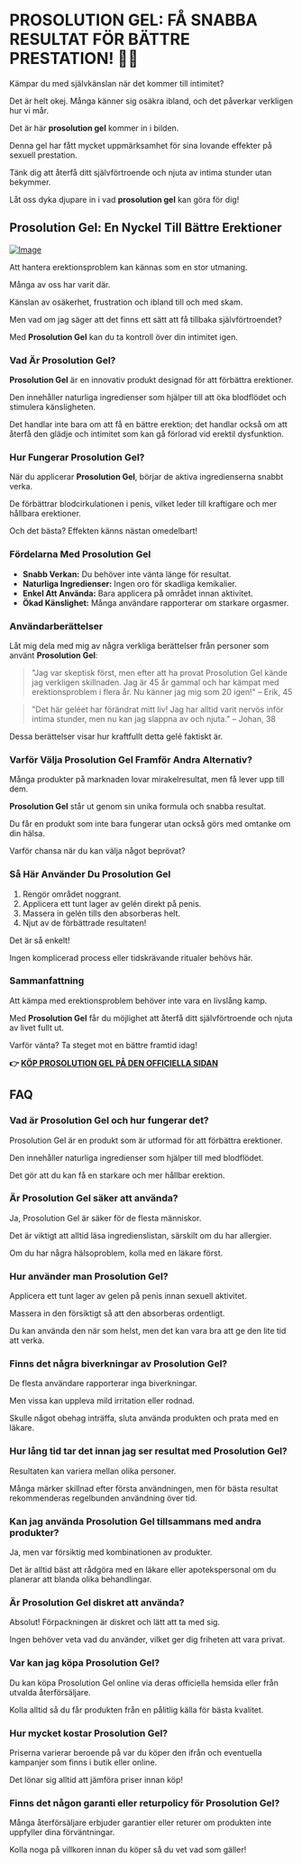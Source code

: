 # PROSOLUTION GEL: FÅ SNABBA RESULTAT FÖR BÄTTRE PRESTATION! 💪✨

Kämpar du med självkänslan när det kommer till intimitet? 

Det är helt okej. Många känner sig osäkra ibland, och det påverkar verkligen hur vi mår. 

Det är här **prosolution gel** kommer in i bilden. 

Denna gel har fått mycket uppmärksamhet för sina lovande effekter på sexuell prestation. 

Tänk dig att återfå ditt självförtroende och njuta av intima stunder utan bekymmer.

Låt oss dyka djupare in i vad **prosolution gel** kan göra för dig!

## Prosolution Gel: En Nyckel Till Bättre Erektioner

[![Image](https://www2.sellhealth.com/221/p6g4b103.jpg)](https://gchaffi.com/cRbblYLJ)

Att hantera erektionsproblem kan kännas som en stor utmaning. 

Många av oss har varit där. 

Känslan av osäkerhet, frustration och ibland till och med skam. 

Men vad om jag säger att det finns ett sätt att få tillbaka självförtroendet?

Med **Prosolution Gel** kan du ta kontroll över din intimitet igen.

### Vad Är Prosolution Gel?

**Prosolution Gel** är en innovativ produkt designad för att förbättra erektioner. 

Den innehåller naturliga ingredienser som hjälper till att öka blodflödet och stimulera känsligheten.

Det handlar inte bara om att få en bättre erektion; det handlar också om att återfå den glädje och intimitet som kan gå förlorad vid erektil dysfunktion.

### Hur Fungerar Prosolution Gel?

När du applicerar **Prosolution Gel**, börjar de aktiva ingredienserna snabbt verka. 

De förbättrar blodcirkulationen i penis, vilket leder till kraftigare och mer hållbara erektioner.

Och det bästa? Effekten känns nästan omedelbart!

### Fördelarna Med Prosolution Gel

- **Snabb Verkan:** Du behöver inte vänta länge för resultat.
- **Naturliga Ingredienser:** Ingen oro för skadliga kemikalier.
- **Enkel Att Använda:** Bara applicera på området innan aktivitet.
- **Ökad Känslighet:** Många användare rapporterar om starkare orgasmer.

### Användarberättelser

Låt mig dela med mig av några verkliga berättelser från personer som använt **Prosolution Gel**:

> "Jag var skeptisk först, men efter att ha provat Prosolution Gel kände jag verkligen skillnaden. Jag är 45 år gammal och har kämpat med erektionsproblem i flera år. Nu känner jag mig som 20 igen!" 
> – Erik, 45

> "Det här geléet har förändrat mitt liv! Jag har alltid varit nervös inför intima stunder, men nu kan jag slappna av och njuta." 
> – Johan, 38

Dessa berättelser visar hur kraftfullt detta gelé faktiskt är.

### Varför Välja Prosolution Gel Framför Andra Alternativ?

Många produkter på marknaden lovar mirakelresultat, men få lever upp till dem. 

**Prosolution Gel** står ut genom sin unika formula och snabba resultat.

Du får en produkt som inte bara fungerar utan också görs med omtanke om din hälsa.

Varför chansa när du kan välja något beprövat?

### Så Här Använder Du Prosolution Gel

1. Rengör området noggrant.
2. Applicera ett tunt lager av gelén direkt på penis.
3. Massera in gelén tills den absorberas helt.
4. Njut av de förbättrade resultaten!

Det är så enkelt!

Ingen komplicerad process eller tidskrävande ritualer behövs här.

### Sammanfattning

Att kämpa med erektionsproblem behöver inte vara en livslång kamp.

Med **Prosolution Gel** får du möjlighet att återfå ditt självförtroende och njuta av livet fullt ut.

Varför vänta? Ta steget mot en bättre framtid idag!



**👉 [KÖP PROSOLUTION GEL PÅ DEN OFFICIELLA SIDAN](https://gchaffi.com/cRbblYLJ)**

## FAQ

### Vad är Prosolution Gel och hur fungerar det?
Prosolution Gel är en produkt som är utformad för att förbättra erektioner. 

Den innehåller naturliga ingredienser som hjälper till med blodflödet.

Det gör att du kan få en starkare och mer hållbar erektion.

### Är Prosolution Gel säker att använda?
Ja, Prosolution Gel är säker för de flesta människor. 

Det är viktigt att alltid läsa ingredienslistan, särskilt om du har allergier. 

Om du har några hälsoproblem, kolla med en läkare först.

### Hur använder man Prosolution Gel?
Applicera ett tunt lager av gelen på penis innan sexuell aktivitet. 

Massera in den försiktigt så att den absorberas ordentligt. 

Du kan använda den när som helst, men det kan vara bra att ge den lite tid att verka.

### Finns det några biverkningar av Prosolution Gel?
De flesta användare rapporterar inga biverkningar. 

Men vissa kan uppleva mild irritation eller rodnad. 

Skulle något obehag inträffa, sluta använda produkten och prata med en läkare.

### Hur lång tid tar det innan jag ser resultat med Prosolution Gel?
Resultaten kan variera mellan olika personer. 

Många märker skillnad efter första användningen, men för bästa resultat rekommenderas regelbunden användning över tid.

### Kan jag använda Prosolution Gel tillsammans med andra produkter?
Ja, men var försiktig med kombinationen av produkter. 

Det är alltid bäst att rådgöra med en läkare eller apotekspersonal om du planerar att blanda olika behandlingar.

### Är Prosolution Gel diskret att använda?
Absolut! Förpackningen är diskret och lätt att ta med sig. 

Ingen behöver veta vad du använder, vilket ger dig friheten att vara privat.

### Var kan jag köpa Prosolution Gel?
Du kan köpa Prosolution Gel online via deras officiella hemsida eller från utvalda återförsäljare. 

Kolla alltid så du får produkten från en pålitlig källa för bästa kvalitet.

### Hur mycket kostar Prosolution Gel?
Priserna varierar beroende på var du köper den ifrån och eventuella kampanjer som finns i butik eller online. 

Det lönar sig alltid att jämföra priser innan köp!

### Finns det någon garanti eller returpolicy för Prosolution Gel?
Många återförsäljare erbjuder garantier eller returer om produkten inte uppfyller dina förväntningar. 

Kolla noga på villkoren innan du köper så du vet vad som gäller!